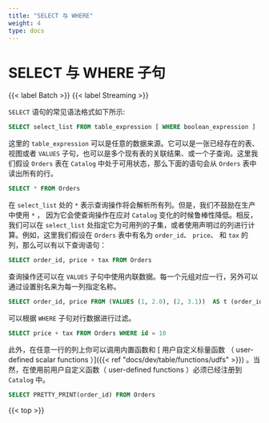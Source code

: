 ```yaml
---
title: "SELECT 与 WHERE"
weight: 4
type: docs
---
```

<!--
Licensed to the Apache Software Foundation (ASF) under one
or more contributor license agreements.  See the NOTICE file
distributed with this work for additional information
regarding copyright ownership.  The ASF licenses this file
to you under the Apache License, Version 2.0 (the
"License"); you may not use this file except in compliance
with the License.  You may obtain a copy of the License at

  http://www.apache.org/licenses/LICENSE-2.0

Unless required by applicable law or agreed to in writing,
software distributed under the License is distributed on an
"AS IS" BASIS, WITHOUT WARRANTIES OR CONDITIONS OF ANY
KIND, either express or implied.  See the License for the
specific language governing permissions and limitations
under the License.
-->

# SELECT 与 WHERE 子句

{{< label Batch >}} {{< label Streaming >}}

`SELECT` 语句的常见语法格式如下所示:

```sql
SELECT select_list FROM table_expression [ WHERE boolean_expression ]
```

这里的 `table_expression` 可以是任意的数据来源。它可以是一张已经存在的表、视图或者 `VALUES` 子句，也可以是多个现有表的关联结果、或一个子查询。这里我们假设 `Orders` 表在 `Catalog` 中处于可用状态，那么下面的语句会从 `Orders` 表中读出所有的行。

```sql
SELECT * FROM Orders
```

在 `select_list` 处的 `*` 表示查询操作将会解析所有列。但是，我们不鼓励在生产中使用 `*` ， 因为它会使查询操作在应对 `Catalog` 变化的时候鲁棒性降低。相反，我们可以在 `select_list` 处指定它为可用列的子集，或者使用声明过的列进行计算。例如，这里我们假设在 `Orders` 表中有名为 `order_id`、 `price`、 和 `tax` 的列，那么可以有以下查询语句：

```sql
SELECT order_id, price + tax FROM Orders
```

查询操作还可以在 `VALUES` 子句中使用内联数据。每一个元组对应一行，另外可以通过设置别名来为每一列指定名称。

```sql
SELECT order_id, price FROM (VALUES (1, 2.0), (2, 3.1))  AS t (order_id, price)
```

可以根据 `WHERE` 子句对行数据进行过滤。

```sql
SELECT price + tax FROM Orders WHERE id = 10
```

此外，在任意一行的列上你可以调用内置函数和 [ 用户自定义标量函数 （ user-defined scalar functions ）]({{< ref "docs/dev/table/functions/udfs" >}}) 。当然，在使用前用户自定义函数（ user-defined functions ）必须已经注册到 `Catalog` 中。

```sql
SELECT PRETTY_PRINT(order_id) FROM Orders
```

{{< top >}}

